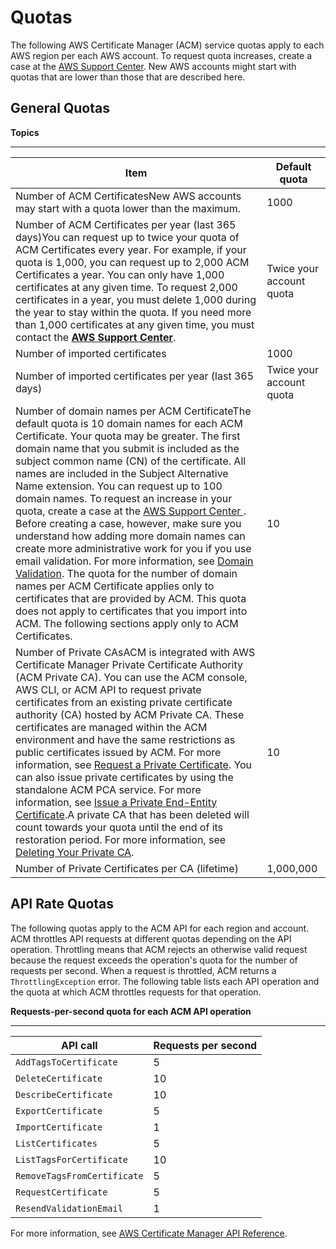 # Quotas<a name="acm-limits"></a>

The following AWS Certificate Manager \(ACM\) service quotas apply to each AWS region per each AWS account\. To request quota increases, create a case at the [AWS Support Center](https://console.aws.amazon.com/support/home#/case/create?issueType=service-limit-increase&limitType=service-code-acm)\. New AWS accounts might start with quotas that are lower than those that are described here\. 

## General Quotas<a name="general-limits"></a>

**Topics**


****  

| Item | Default quota | 
| --- | --- | 
| Number of ACM CertificatesNew AWS accounts may start with a quota lower than the maximum\. | 1000 | 
| Number of ACM Certificates per year \(last 365 days\)You can request up to twice your quota of ACM Certificates every year\. For example, if your quota is 1,000, you can request up to 2,000 ACM Certificates a year\. You can only have 1,000 certificates at any given time\. To request 2,000 certificates in a year, you must delete 1,000 during the year to stay within the quota\. If you need more than 1,000 certificates at any given time, you must contact the **[AWS Support Center](https://console.aws.amazon.com/support/home#/case/create?issueType=service-limit-increase&limitType=service-code-acm)**\.  | Twice your account quota | 
| Number of imported certificates | 1000 | 
| Number of imported certificates per year \(last 365 days\) | Twice your account quota | 
| Number of domain names per ACM CertificateThe default quota is 10 domain names for each ACM Certificate\. Your quota may be greater\. The first domain name that you submit is included as the subject common name \(CN\) of the certificate\. All names are included in the Subject Alternative Name extension\. You can request up to 100 domain names\. To request an increase in your quota, create a case at the [ AWS Support Center ](https://console.aws.amazon.com/support/home#/case/create?issueType=service-limit-increase&limitType=service-code-acm)\. Before creating a case, however, make sure you understand how adding more domain names can create more administrative work for you if you use email validation\. For more information, see [Domain Validation](acm-bestpractices.md#best-practices-validating)\. The quota for the number of domain names per ACM Certificate applies only to certificates that are provided by ACM\. This quota does not apply to certificates that you import into ACM\. The following sections apply only to ACM Certificates\. | 10 | 
| Number of Private CAsACM is integrated with AWS Certificate Manager Private Certificate Authority \(ACM Private CA\)\. You can use the ACM console, AWS CLI, or ACM API to request private certificates from an existing private certificate authority \(CA\) hosted by ACM Private CA\. These certificates are managed within the ACM environment and have the same restrictions as public certificates issued by ACM\. For more information, see [Request a Private Certificate](gs-acm-request-private.md)\. You can also issue private certificates by using the standalone ACM PCA service\. For more information, see [Issue a Private End\-Entity Certificate](https://docs.aws.amazon.com/acm-pca/latest/userguide/PcaIssueCert.html)\.A private CA that has been deleted will count towards your quota until the end of its restoration period\. For more information, see [Deleting Your Private CA](https://docs.aws.amazon.com/acm-pca/latest/userguide/PCADeleteCA.html)\. | 10 | 
| Number of Private Certificates per CA \(lifetime\) | 1,000,000 | 

## API Rate Quotas<a name="api-rate-limits"></a>

The following quotas apply to the ACM API for each region and account\. ACM throttles API requests at different quotas depending on the API operation\. Throttling means that ACM rejects an otherwise valid request because the request exceeds the operation's quota for the number of requests per second\. When a request is throttled, ACM returns a `ThrottlingException` error\. The following table lists each API operation and the quota at which ACM throttles requests for that operation\. 

**Requests\-per\-second quota for each ACM API operation**


****  

| API call | Requests per second | 
| --- | --- | 
|  `AddTagsToCertificate`  |  5  | 
|  `DeleteCertificate`  |  10  | 
|  `DescribeCertificate`  |  10  | 
|  `ExportCertificate`  |  5  | 
|  `ImportCertificate`  |  1  | 
|  `ListCertificates`  |  5  | 
|  `ListTagsForCertificate`  |  10  | 
|  `RemoveTagsFromCertificate`  |  5  | 
|  `RequestCertificate`  |  5  | 
|  `ResendValidationEmail`  |  1  | 

For more information, see [AWS Certificate Manager API Reference](https://docs.aws.amazon.com/acm/latest/APIReference/)\.